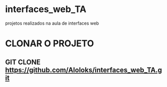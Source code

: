 # interfaces_web_TA
projetos realizados na aula de interfaces web


# CLONAR O PROJETO

## GIT CLONE https://github.com/Aloloks/interfaces_web_TA.git
